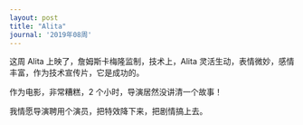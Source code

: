 ```yaml
---
layout: post
title: "Alita"
journal: '2019年08周'
---
```


这周 Alita 上映了，詹姆斯卡梅隆监制，技术上，Alita 灵活生动，表情微妙，感情丰富，作为技术宣传片，它是成功的。

作为电影，非常糟糕，2 个小时，导演居然没讲清一个故事！

我情愿导演聘用个演员，把特效降下来，把剧情搞上去。
